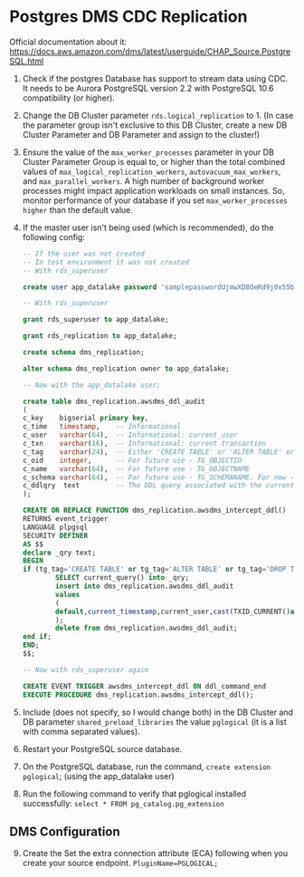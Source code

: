 # Postgres DMS CDC Replication

Official documentation about it: https://docs.aws.amazon.com/dms/latest/userguide/CHAP_Source.PostgreSQL.html


1. Check if the postgres Database has support to stream data using CDC. It needs to be Aurora PostgreSQL version 2.2 with PostgreSQL 10.6 compatibility (or higher).
2. Change the DB Cluster parameter `rds.logical_replication` to 1. (In case the parameter group isn't exclusive to this DB Cluster, create a new DB Cluster Parameter and DB Parameter and assign to the cluster!)
3. Ensure the value of the `max_worker_processes` parameter in your DB Cluster Parameter Group is equal to, or higher than the total combined values of `max_logical_replication_workers`, `autovacuum_max_workers`, and `max_parallel_workers`. A high number of background worker processes might impact application workloads on small instances. So, monitor performance of your database if you set `max_worker_processes higher` than the default value.
4. If the master user isn't being used (which is recommended), do the following config:

    ```sql
    -- If the user was not created
    -- In test environment it was not created
    -- With rds_superuser

    create user app_datalake password 'samplepasswordUjmwXD8OeRd9j0x55bDG6yS';

    -- With rds_superuser

    grant rds_superuser to app_datalake;

    grant rds_replication to app_datalake;

    create schema dms_replication;

    alter schema dms_replication owner to app_datalake;

    -- Now with the app_datalake user;

    create table dms_replication.awsdms_ddl_audit
    (
    c_key    bigserial primary key,
    c_time   timestamp,    -- Informational
    c_user   varchar(64),  -- Informational: current_user
    c_txn    varchar(16),  -- Informational: current transaction
    c_tag    varchar(24),  -- Either 'CREATE TABLE' or 'ALTER TABLE' or 'DROP TABLE'
    c_oid    integer,      -- For future use - TG_OBJECTID
    c_name   varchar(64),  -- For future use - TG_OBJECTNAME
    c_schema varchar(64),  -- For future use - TG_SCHEMANAME. For now - holds current_schema
    c_ddlqry  text         -- The DDL query associated with the current DDL event
    );

    CREATE OR REPLACE FUNCTION dms_replication.awsdms_intercept_ddl()
    RETURNS event_trigger
    LANGUAGE plpgsql
    SECURITY DEFINER
    AS $$
    declare _qry text;
    BEGIN
    if (tg_tag='CREATE TABLE' or tg_tag='ALTER TABLE' or tg_tag='DROP TABLE') then
            SELECT current_query() into _qry;
            insert into dms_replication.awsdms_ddl_audit
            values
            (
            default,current_timestamp,current_user,cast(TXID_CURRENT()as varchar(16)),tg_tag,0,'',current_schema,_qry
            );
            delete from dms_replication.awsdms_ddl_audit;
    end if;
    END;
    $$;

    -- Now with rds_superuser again

    CREATE EVENT TRIGGER awsdms_intercept_ddl ON ddl_command_end
    EXECUTE PROCEDURE dms_replication.awsdms_intercept_ddl();
    ```

5. Include (does not specify, so I would change both) in the DB Cluster and DB parameter `shared_preload_libraries` the value `pglogical` (it is a list with comma separated values).
6. Restart your PostgreSQL source database.
7. On the PostgreSQL database, run the command, `create extension pglogical`; (using the app_datalake user)
8. Run the following command to verify that pglogical installed successfully: `select * FROM pg_catalog.pg_extension`

## DMS Configuration

9. Create the Set the extra connection attribute (ECA) following when you create your source endpoint.
    `PluginName=PGLOGICAL;`
